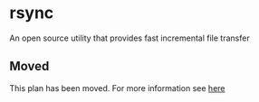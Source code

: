 # rsync

An open source utility that provides fast incremental file transfer

## Moved

This plan has been moved. For more information see [here](https://github.com/habitat-sh/core-plans#additional-plans)
